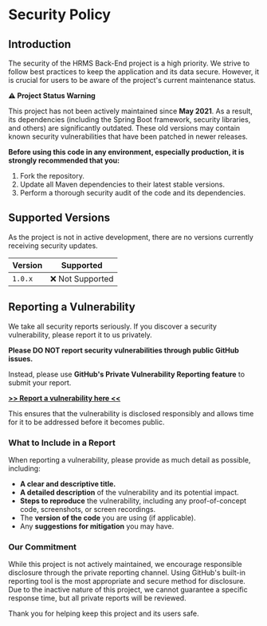 # Security Policy

## Introduction

The security of the HRMS Back-End project is a high priority. We strive to follow best practices to keep the application and its data secure. However, it is crucial for users to be aware of the project's current maintenance status.

**⚠️ Project Status Warning**

This project has not been actively maintained since **May 2021**. As a result, its dependencies (including the Spring Boot framework, security libraries, and others) are significantly outdated. These old versions may contain known security vulnerabilities that have been patched in newer releases.

**Before using this code in any environment, especially production, it is strongly recommended that you:**
1.  Fork the repository.
2.  Update all Maven dependencies to their latest stable versions.
3.  Perform a thorough security audit of the code and its dependencies.

## Supported Versions

As the project is not in active development, there are no versions currently receiving security updates.

| Version | Supported          |
| ------- | ------------------ |
| `1.0.x` | :x: Not Supported  |

## Reporting a Vulnerability

We take all security reports seriously. If you discover a security vulnerability, please report it to us privately.

**Please DO NOT report security vulnerabilities through public GitHub issues.**

Instead, please use **GitHub's Private Vulnerability Reporting feature** to submit your report.

**[>> Report a vulnerability here <<](https://github.com/batuakdogan/hrms-back-end/security/advisories/new)**

This ensures that the vulnerability is disclosed responsibly and allows time for it to be addressed before it becomes public.

### What to Include in a Report

When reporting a vulnerability, please provide as much detail as possible, including:

*   **A clear and descriptive title.**
*   **A detailed description** of the vulnerability and its potential impact.
*   **Steps to reproduce** the vulnerability, including any proof-of-concept code, screenshots, or screen recordings.
*   The **version of the code** you are using (if applicable).
*   Any **suggestions for mitigation** you may have.

### Our Commitment

While this project is not actively maintained, we encourage responsible disclosure through the private reporting channel. Using GitHub's built-in reporting tool is the most appropriate and secure method for disclosure. Due to the inactive nature of this project, we cannot guarantee a specific response time, but all private reports will be reviewed.

Thank you for helping keep this project and its users safe.
```
